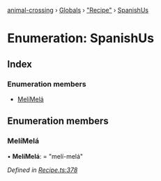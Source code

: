 [animal-crossing](../README.md) › [Globals](../globals.md) › ["Recipe"](../modules/_recipe_.md) › [SpanishUs](_recipe_.spanishus.md)

# Enumeration: SpanishUs

## Index

### Enumeration members

* [MelíMelá](_recipe_.spanishus.md#melímelá)

## Enumeration members

###  MelíMelá

• **MelíMelá**: = "melí-melá"

*Defined in [Recipe.ts:378](https://github.com/Norviah/animal-crossing/blob/37c048c/module/types/Recipe.ts#L378)*
